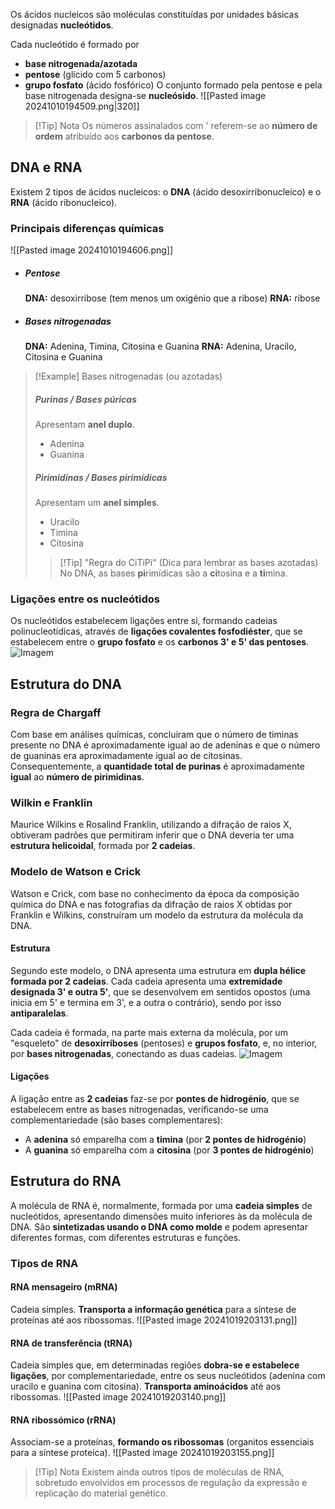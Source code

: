 Os ácidos nucleicos são moléculas constituídas por unidades básicas designadas **nucleótidos**.

Cada nucleótido é formado por
- **base nitrogenada/azotada**
- **pentose** (glícido com 5 carbonos)
- **grupo fosfato** (ácido fosfórico)
O conjunto formado pela pentose e pela base nitrogenada designa-se **nucleósido**. 
![[Pasted image 20241010194509.png|320]]
>[!Tip] Nota
>Os números assinalados com ' referem-se ao **número de ordem** atribuído aos **carbonos da pentose**.
## DNA e RNA
Existem 2 tipos de ácidos nucleicos: o **DNA** (ácido desoxirribonucleico) e o **RNA** (ácido ribonucleico).
### Principais diferenças químicas
![[Pasted image 20241010194606.png]] 
- ##### Pentose
	**DNA:** desoxirribose (tem menos um oxigénio que a ribose)
	**RNA:** ribose
- ##### Bases nitrogenadas
	**DNA:** Adenina, Timina, Citosina e Guanina
	**RNA:** Adenina, Uracilo, Citosina e Guanina

>[!Example] Bases nitrogenadas (ou azotadas)
>##### Purinas / Bases púricas
>Apresentam **anel duplo**.
>- Adenina
>- Guanina
>##### Pirimidinas / Bases pirimídicas
>Apresentam um **anel simples**.
>- Uracilo
>- Timina
>- Citosina
>
>>[!Tip] "Regra do CiTiPi" (Dica para lembrar as bases azotadas)
>>No DNA, as bases **pi**rimídicas são a **ci**tosina e a **ti**mina.
### Ligações entre os nucleótidos
Os nucleótidos estabelecem ligações entre si, formando cadeias polinucleotídicas, através de **ligações covalentes fosfodiéster**, que se estabelecem entre o **grupo fosfato** e os **carbonos 3' e 5' das pentoses**.
![Imagem](https://lh7-rt.googleusercontent.com/slidesz/AGV_vUd-tUoe6soYfd-qzr6LcRL5oaIYy0eLNmTMHLDFE0oWk6teD4Fnor8cRIGrWERvvp_WujSb6VqlECojmBmoyyLZU4aq5cfVhk5VpFp_3Z5x8etjp2rNXmMH3yzMO7OQyCH2-qwhU5oSIDE9UOhHcQPhB0JbIx1GR6YgsENPhg=s2048?key=MoJ3_NmKqRLH458mcTtOuw)

## Estrutura do DNA
### Regra de Chargaff
Com base em análises químicas, concluíram que o número de timinas presente no DNA é aproximadamente igual ao de adeninas e que o número de guaninas era aproximadamente igual ao de citosinas. Consequentemente, a **quantidade total de purinas** é aproximadamente **igual** ao **número de pirimidinas**.
### Wilkin e Franklin
Maurice Wilkins e Rosalind Franklin, utilizando a difração de raios X, obtiveram padrões que permitiram inferir que o DNA deveria ter uma **estrutura helicoidal**, formada por **2 cadeias**.
### Modelo de Watson e Crick
Watson e Crick, com base no conhecimento da época da composição química do DNA e nas fotografias da difração de raios X obtidas por Franklin e Wilkins, construíram um modelo da estrutura da molécula da DNA.
#### Estrutura
Segundo este modelo, o DNA apresenta uma estrutura em **dupla hélice formada por 2 cadeias**. Cada cadeia apresenta uma **extremidade designada 3' e outra 5'**, que se desenvolvem em sentidos opostos (uma inicia em 5' e termina em 3', e a outra o contrário), sendo por isso **antiparalelas**.

Cada cadeia é formada, na parte mais externa da molécula, por um "esqueleto" de **desoxirriboses** (pentoses) e **grupos fosfato**, e, no interior, por **bases nitrogenadas**, conectando as duas cadeias.
![Imagem](https://lh7-rt.googleusercontent.com/slidesz/AGV_vUfU-lyhAzacRNP10UN4VM3vKghRgRO7LkQ92MRgNfXabnfNHdi8VcpbeYVwKR7MVnz1fVD4GSqZQZ4cypYNl9rytF_PCjxYD5OY_LognyeEDlM9noJk2vlMhVG8yA0VHO1w4hj1C16bMt7ycaHbEn1QaT64qAcPX2LHu2iL0Q=s2048?key=MoJ3_NmKqRLH458mcTtOuw)
#### Ligações
A ligação entre as **2 cadeias** faz-se por **pontes de hidrogénio**, que se estabelecem entre as bases nitrogenadas, verificando-se uma complementariedade (são bases complementares):
- A **adenina** só emparelha com a **timina** (por **2 pontes de hidrogénio**)
- A **guanina** só emparelha com a **citosina** (por **3 pontes de hidrogénio**)
## Estrutura do RNA
A molécula de RNA é, normalmente, formada por uma **cadeia simples** de nucleótidos, apresentando dimensões muito inferiores às da molécula de DNA.
São **sintetizadas usando o DNA como molde** e podem apresentar diferentes formas, com diferentes estruturas e funções.
### Tipos de RNA
#### RNA mensageiro (mRNA)
Cadeia simples. **Transporta a informação genética** para a síntese de proteínas até aos ribossomas.
![[Pasted image 20241019203131.png]]
#### RNA de transferência (tRNA)
Cadeia simples que, em determinadas regiões **dobra-se e estabelece ligações**, por complementariedade, entre os seus nucleótidos (adenina com uracilo e guanina com citosina). **Transporta aminoácidos** até aos ribossomas.
![[Pasted image 20241019203140.png]]
#### RNA ribossómico (rRNA)
Associam-se a proteínas, **formando os ribossomas** (organitos essenciais para a síntese proteica).
![[Pasted image 20241019203155.png]]

>[!Tip] Nota
>Existem ainda outros tipos de moléculas de RNA, sobretudo envolvidos em processos de regulação da expressão e replicação do material genético.
